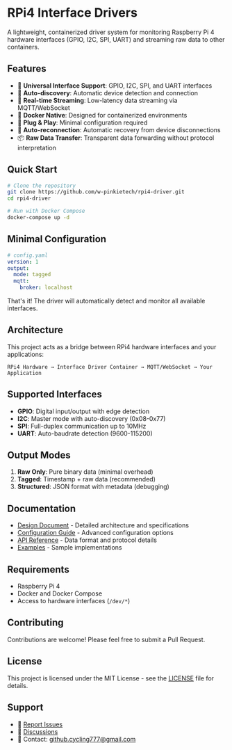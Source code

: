 # RPi4 Interface Drivers

A lightweight, containerized driver system for monitoring Raspberry Pi 4 hardware interfaces (GPIO, I2C, SPI, UART) and streaming raw data to other containers.

## Features

- 🔌 **Universal Interface Support**: GPIO, I2C, SPI, and UART interfaces
- 🔄 **Auto-discovery**: Automatic device detection and connection
- 🚀 **Real-time Streaming**: Low-latency data streaming via MQTT/WebSocket
- 🐳 **Docker Native**: Designed for containerized environments
- 🔧 **Plug & Play**: Minimal configuration required
- 🔄 **Auto-reconnection**: Automatic recovery from device disconnections
- 📦 **Raw Data Transfer**: Transparent data forwarding without protocol interpretation

## Quick Start

```bash
# Clone the repository
git clone https://github.com/w-pinkietech/rpi4-driver.git
cd rpi4-driver

# Run with Docker Compose
docker-compose up -d
```

## Minimal Configuration

```yaml
# config.yaml
version: 1
output:
  mode: tagged
  mqtt:
    broker: localhost
```

That's it! The driver will automatically detect and monitor all available interfaces.

## Architecture

This project acts as a bridge between RPi4 hardware interfaces and your applications:

```
RPi4 Hardware → Interface Driver Container → MQTT/WebSocket → Your Application
```

## Supported Interfaces

- **GPIO**: Digital input/output with edge detection
- **I2C**: Master mode with auto-discovery (0x08-0x77)
- **SPI**: Full-duplex communication up to 10MHz
- **UART**: Auto-baudrate detection (9600-115200)

## Output Modes

1. **Raw Only**: Pure binary data (minimal overhead)
2. **Tagged**: Timestamp + raw data (recommended)
3. **Structured**: JSON format with metadata (debugging)

## Documentation

- [Design Document](DESIGN.md) - Detailed architecture and specifications
- [Configuration Guide](docs/configuration.md) - Advanced configuration options
- [API Reference](docs/api.md) - Data format and protocol details
- [Examples](examples/) - Sample implementations

## Requirements

- Raspberry Pi 4
- Docker and Docker Compose
- Access to hardware interfaces (`/dev/*`)

## Contributing

Contributions are welcome! Please feel free to submit a Pull Request.

## License

This project is licensed under the MIT License - see the [LICENSE](LICENSE) file for details.

## Support

- 🐛 [Report Issues](https://github.com/w-pinkietech/rpi4-driver/issues)
- 💬 [Discussions](https://github.com/w-pinkietech/rpi4-driver/discussions)
- 📧 Contact: github.cycling777@gmail.com